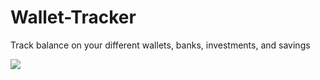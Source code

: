 # Wallet-Tracker
Track balance on your different wallets, banks, investments, and savings

<img src="[https://github.com/mathewGlenn/Wallet-Tracker/blob/master/385529692_6660103574038357_7636477352354403900_n (1).jpg">

